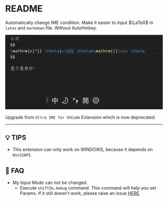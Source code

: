 # README

Automatically change IME condition. Make it easier to input $\LaTeX$ in `latex` and `markdown` file. Without AutoHotkey.

![](https://raw.githubusercontent.com/yfzhao20/Ultra-IME-for-VSCode/main/images/IME.gif)

Upgrade from `Ultra IME for VSCode` Extension which is now deprecated.

---------------

## 💡 TIPS

- This extension can only work on WINDOWS, because it depends on `Win32API`.

## 📎 FAQ

- My Input Mode can not be changed.
  - Execute `shiftIm.debug` command. This command will help you set Params. If it still doesn't work, please raise an issue [HERE](https://github.com/yfzhao20/Shift-IM-for-VSCode/issues).